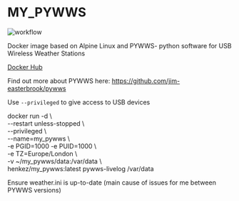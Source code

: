 # MY_PYWWS

![workflow](https://github.com/henkez73/my_pywws/actions/workflows/publish-docker-image.yaml/badge.svg)

Docker image based on Alpine Linux and PYWWS- python software for USB Wireless Weather Stations

[Docker Hub](https://hub.docker.com/r/henkez/my_pywws/)

Find out more about PYWWS here: <https://github.com/jim-easterbrook/pywws>

Use `--privileged` to give access to USB devices

docker run -d \\\
--restart unless-stopped \\\
--privileged \\\
--name=my_pywws \\\
-e PGID=1000 -e PUID=1000 \\\
-e TZ=Europe/London \\\
-v ~/my_pywws/data:/var/data \\\
henkez/my_pywws:latest pywws-livelog /var/data

Ensure weather.ini is up-to-date (main cause of issues for me between PYWWS versions)

